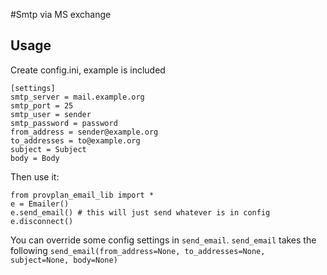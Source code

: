 #Smtp via MS exchange

## Usage
Create config.ini, example is included
```
[settings]
smtp_server = mail.example.org
smtp_port = 25
smtp_user = sender
smtp_password = password
from_address = sender@example.org
to_addresses = to@example.org
subject = Subject
body = Body
```

Then use it:
```
from provplan_email_lib import *
e = Emailer()
e.send_email() # this will just send whatever is in config
e.disconnect()

```

You can override some config settings in ```send_email```. ```send_email``` takes the following
 ```send_email(from_address=None, to_addresses=None, subject=None, body=None)``` 



